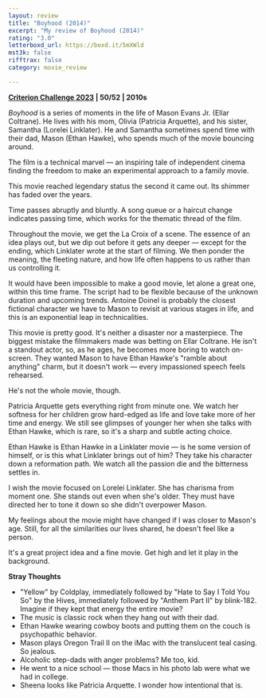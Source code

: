 ```yaml
---
layout: review
title: "Boyhood (2014)"
excerpt: "My review of Boyhood (2014)"
rating: "3.0"
letterboxd_url: https://boxd.it/5mXWld
mst3k: false
rifftrax: false
category: movie_review

---
```


<b><a href="https://boxd.it/pXW6q/detail">Criterion Challenge 2023</a> | 50/52 | 2010s</b>

<i>Boyhood</i> is a series of moments in the life of Mason Evans Jr. (Ellar Coltrane). He lives with his mom, Olivia (Patricia Arquette), and his sister, Samantha (Lorelei Linklater). He and Samantha sometimes spend time with their dad, Mason (Ethan Hawke), who spends much of the movie bouncing around.

The film is a technical marvel — an inspiring tale of independent cinema finding the freedom to make an experimental approach to a family movie.

This movie reached legendary status the second it came out. Its shimmer has faded over the years.

Time passes abruptly and bluntly. A song queue or a haircut change indicates passing time, which works for the thematic thread of the film.

Throughout the movie, we get the La Croix of a scene. The essence of an idea plays out, but we dip out before it gets any deeper — except for the ending, which Linklater wrote at the start of filming. We then ponder the meaning, the fleeting nature, and how life often happens to us rather than us controlling it.

It would have been impossible to make a good movie, let alone a great one, within this time frame. The script had to be flexible because of the unknown duration and upcoming trends. Antoine Doinel is probably the closest fictional character we have to Mason to revisit at various stages in life, and this is an exponential leap in technicalities.

This movie is pretty good. It's neither a disaster nor a masterpiece. The biggest mistake the filmmakers made was betting on Ellar Coltrane. He isn't a standout actor, so, as he ages, he becomes more boring to watch on-screen. They wanted Mason to have Ethan Hawke's "ramble about anything" charm, but it doesn't work — every impassioned speech feels rehearsed.

He's not the whole movie, though.

Patricia Arquette gets everything right from minute one. We watch her softness for her children grow hard-edged as life and love take more of her time and energy. We still see glimpses of younger her when she talks with Ethan Hawke, which is rare, so it's a sharp and subtle acting choice.

Ethan Hawke is Ethan Hawke in a Linklater movie — is he some version of himself, or is this what Linklater brings out of him? They take his character down a reformation path. We watch all the passion die and the bitterness settles in.

I wish the movie focused on Lorelei Linklater. She has charisma from moment one. She stands out even when she's older. They must have directed her to tone it down so she didn't overpower Mason.

My feelings about the movie might have changed if I was closer to Mason's age. Still, for all the similarities our lives shared, he doesn't feel like a person.

It's a great project idea and a fine movie. Get high and let it play in the background.

<b>Stray Thoughts</b>
* "Yellow" by Coldplay, immediately followed by "Hate to Say I Told You So" by the Hives, immediately followed by "Anthem Part II" by blink-182. Imagine if they kept that energy the entire movie?
* The music is classic rock when they hang out with their dad.
* Ethan Hawke wearing cowboy boots and putting them on the couch is psychopathic behavior.
* Mason plays Oregon Trail II on the iMac with the translucent teal casing. So jealous.
* Alcoholic step-dads with anger problems? Me too, kid.
* He went to a nice school — those Macs in his photo lab were what we had in college.
* Sheena looks like Patricia Arquette. I wonder how intentional that is.
